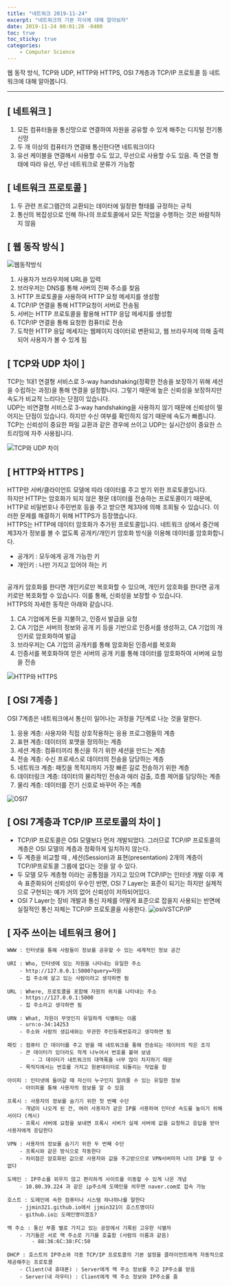 ```yaml
---
title: "네트워크 2019-11-24"
excerpt: "네트워크의 기본 지식에 대해 알아보자"
date: 2019-11-24 00:01:28 -0400
toc: true
toc_sticky: true
categories: 
    - Computer Science
---
```


웹 동작 방식, TCP와 UDP, HTTP와 HTTPS, OSI 7계층과 TCP/IP 프로토콜 등 네트워크에 대해 알아봅니다.
<hr>

## [ 네트워크 ]
1. 모든 컴퓨터들을 통신망으로 연결하여 자원을 공유할 수 있게 해주는 디지털 전기통신망
2. 두 개 이상의 컴퓨터가 연결돼 통신한다면 네트워크이다
3. 유선 케이블을 연결해서 사용할 수도 있고, 무선으로 사용할 수도 있음. 즉 연결 형태에 따라 유선, 무선 네트워크로 분류가 가능함

## [ 네트워크 프로토콜 ]
1. 두 관련 프로그램간의 교환되는 데이터에 일정한 형태를 규정하는 규칙
2. 통신의 복잡성으로 인해 하나의 프로토콜에서 모든 작업을 수행하는 것은 바람직하지 않음

## [ 웹 동작 방식 ]
![웹동작방식](https://user-images.githubusercontent.com/52072077/112716277-b6024d00-8f28-11eb-86b3-c0650caa9e83.png)

1. 사용자가 브라우저에 URL을 입력
2. 브라우저는 DNS를 통해 서버의 진짜 주소를 찾음
3. HTTP 프로토콜을 사용하여 HTTP 요청 메세지를 생성함
4. TCP/IP 연결을 통해 HTTP요청이 서버로 전송됨
5. 서버는 HTTP 프로토콜을 활용해 HTTP 응답 메세지를 생성함
6. TCP/IP 연결을 통해 요청한 컴퓨터로 전송
7. 도착한 HTTP 응답 메세지는 웹페이지 데이터로 변환되고, 웹 브라우저에 의해 출력되어 사용자가 볼 수 있게 됨

## [ TCP와 UDP 차이 ]
TCP는 1대1 연결형 서비스로 3-way handshaking(정확한 전송을 보장하기 위해 세션을 수립하는 과정)을 통해 연결을 설정합니다. 그렇기 때문에 높은 신뢰성을 보장하지만 속도가 비교적 느리다는 단점이 있습니다. 
<br>
UDP는 비연결형 서비스로 3-way handshaking을 사용하지 않기 때문에 신뢰성이 떨어지는 단점이 있습니다. 하지만 수신 여부를 확인하지 않기 때문에 속도가 빠릅니다. TCP는 신뢰성이 중요한 파일 교환과 같은 경우에 쓰이고 UDP는 실시간성이 중요한 스트리밍에 자주 사용됩니다.

![TCP와 UDP 차이](https://user-images.githubusercontent.com/52072077/112716536-5311b580-8f2a-11eb-8d41-3594e2429b47.png)

## [ HTTP와 HTTPS ]
HTTP란 서버/클라이언트 모델에 따라 데이터를 주고 받기 위한 프로토콜입니다.
<br>
하지만 HTTP는 암호화가 되지 않은 평문 데이터를 전송하는 프로토콜이기 때문에, HTTP로 비밀번호나 주민번호 등을 주고 받으면 제3자에 의해 조회될 수 있습니다. 이러한 문제를 해결하기 위해 HTTPS가 등장했습니다.
<br>
HTTPS는 HTTP에 데이터 암호화가 추가된 프로토콜입니다. 네트워크 상에서 중간에 제3자가 정보를 볼 수 없도록 공개키/개인키 암호화 방식을 이용해 데이터를 암호화합니다.

- 공개키 : 모두에게 공개 가능한 키 
- 개인키 : 나만 가지고 있어야 하는 키 

<br>
공개키 암호화를 한다면 개인키로만 복호화할 수 있으며, 개인키 암호화를 한다면 공개키로만 복호화할 수 있습니다. 이를 통해, 신뢰성을 보장할 수 있습니다. 
<br>
HTTPS의 자세한 동작은 아래와 같습니다.

1. CA 기업에게 돈을 지불하고, 인증서 발급을 요청
2. CA 기업은 서버의 정보와 공개 키 등을 기반으로 인증서를 생성하고, CA 기업의 개인키로 암호화하여 발급
3. 브라우저는 CA 기업의 공개키를 통해 암호화된 인증서를 복호화
4. 인증서를 복호화하여 얻은 서버의 공개 키를 통해 데이터를 암호화하여 서버에 요청을 전송

![HTTP와 HTTPS](https://user-images.githubusercontent.com/52072077/112716602-a1bf4f80-8f2a-11eb-90c3-7aff714358ae.png)

## [ OSI 7계층 ]
OSI 7계층은 네트워크에서 통신이 일어나는 과정을 7단계로 나눈 것을 말한다.
<br>

1. 응용 계층: 사용자와 직접 상호작용하는 응용 프로그램들의 계층
2. 표현 계층: 데이터의 포맷을 정의하는 계층
3. 세션 계층: 컴퓨터끼리 통신을 하기 위한 세션을 만드는 계층
4. 전송 계층: 수신 프로세스로 데이터의 전송을 담당하는 계층
5. 네트워크 계층: 패킷을 목적지까지 가장 빠른 길로 전송하기 위한 계층
6. 데이터링크 계층: 데이터의 물리적인 전송과 에러 검출, 흐름 제어를 담당하는 계층 
7. 물리 계층: 데이터를 전기 신호로 바꾸어 주는 계층

![OSI7](https://user-images.githubusercontent.com/52072077/117738245-8c7e5600-b236-11eb-8911-de1532f4aa2e.jpeg)



## [ OSI 7계층과 TCP/IP 프로토콜의 차이 ]
- TCP/IP 프로토콜은 OSI 모델보다 먼저 개발되었다. 그러므로 TCP/IP 프로토콜의 계층은 OSI 모델의 계층과 정확하게 일치하지 않는다.
- 두 계층을 비교할 때 , 세션(Session)과 표현(presentation) 2개의 계층이 TCP/IP프로토콜 그룹에 없다는 것을 알 수 있다.
- 두 모델 모두 계층형 이라는 공통점을 가지고 있으며 TCP/IP는 인터넷 개발 이후 계속 표준화되어 신뢰성이 우수인 반면, OSI 7 Layer는 표준이 되기는 하지만 실제적으로 구현되는 예가 거의 없어 신뢰성이 저하되어있다.
- OSI 7 Layer는 장비 개발과 통신 자체를 어떻게 표준으로 잡을지 사용되는 반면에 실질적인 통신 자체는 TCP/IP 프로토콜을 사용한다.
![osiVSTCP/IP](https://user-images.githubusercontent.com/52072077/95419112-e4d53880-0973-11eb-9540-e5747ff5c39e.png)

## [ 자주 쓰이는 네트워크 용어 ]
```
WWW : 인터넷을 통해 사람들이 정보를 공유할 수 있는 세계적인 정보 공간

URI : Who, 인터넷에 있는 자원을 나타내는 유일한 주소
    - http://127.0.0.1:5000?query=자원
    - 집 주소에 살고 있는 사람이라고 생각하면 됨

URL : Where, 프로토콜을 포함해 자원의 위치를 나타내는 주소 
    - https://127.0.0.1:5000
    - 집 주소라고 생각하면 됨 

URN : What, 자원이 무엇인지 유일하게 식별하는 이름 
    - urn:o-34:14253
    - 주소와 사람의 생김새와는 무관한 주민등록번호라고 생각하면 됨 

패킷 : 컴퓨터 간 데이터를 주고 받을 때 네트워크를 통해 전송되는 데이터의 작은 조각
    - 큰 데이터가 있더라도 작게 나누어서 번호를 붙여 보냄 
        - 그 데이터가 네트워크의 대역폭을 너무 많이 차지하기 때문
    - 목적지에서는 번호를 가지고 원본데이터로 되돌리는 작업을 함 

아이피 : 인터넷에 들어갈 때 자신이 누구인지 알려줄 수 있는 유일한 정보 
    - 아이피를 통해 사용자의 정보를 알 수 있음 

프록시 : 사용자의 정보를 숨기기 위한 첫 번째 수단
    - 개념이 나오게 된 건, 여러 사용자가 같은 IP를 사용하여 인터넷 속도를 높이기 위해서이다 (캐시)
    - 프록시 서버에 요청을 보내면 프록시 서버가 실제 서버에 값을 요청하고 응답을 받아 사용자에게 응답한다    

VPN : 사용자의 정보를 숨기기 위한 두 번째 수단 
    - 프록시와 같은 방식으로 작동한다
    - 차이점은 암호화된 값으로 사용자와 값을 주고받으므로 VPN서버마저 나의 IP를 알 수 없다

도메인 : IP주소를 외우지 않고 편리하게 사이트를 이동할 수 있게 나온 개념 
    - 10.80.39.224 과 같은 ip주소에 도메인을 씌우면 naver.com로 접속 가능

호스트 : 도메인에 속한 컴퓨터나 시스템 하나하나를 말한다 
    - jjmin321.github.io에서 jjmin321이 호스트명이다
    - github.io는 도메인명이겠죠?

맥 주소 : 통신 부품 별로 가지고 있는 공장에서 기록된 고유한 식별자
    - 기기들은 서로 맥 주소로 기기를 호출함 (사람의 이름과 같음)
        - 88:36:6C:38:FC:50

DHCP : 호스트의 IP주소와 각종 TCP/IP 프로토콜의 기본 설정을 클라이언트에게 자동적으로 제공해주는 프로토콜
    - Client(내 휴대폰) : Server에게 맥 주소 정보를 주고 IP주소를 받음
    - Server(내 라우터) : Client에게 맥 주소 정보와 IP주소를 줌

```
